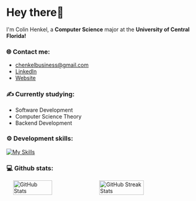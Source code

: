 # Hey there👋

I'm Colin Henkel, a **Computer Science** major at the **University of Central Florida!**

### 🌐 Contact me:

- chenkelbusiness@gmail.com
- [LinkedIn](https://www.linkedin.com/in/colin-henkel/)
- [Website](https://colinhenkel.github.io)

### ✍️ Currently studying:

- Software Development
- Computer Science Theory
- Backend Development

### ⚙️ Development skills:

[![My Skills](https://skillicons.dev/icons?i=c,cs,cpp,java,kotlin,python,php,js,ts,aws,azure,mongodb,mysql,react,express,nodejs,git,postgres&perline=9)](https://skillicons.dev)

### 💻 Github stats:

<div style="display: flex; justify-content: center;">
    <img src="https://github-readme-stats.vercel.app/api?username=ColinHenkel&show_icons=true&theme=radical" alt="GitHub Stats" style="width: 45%;">
    <img src="https://github-readme-streak-stats.herokuapp.com/?user=ColinHenkel&theme=dark" alt="GitHub Streak Stats" style="width: 48%;">
</div>
